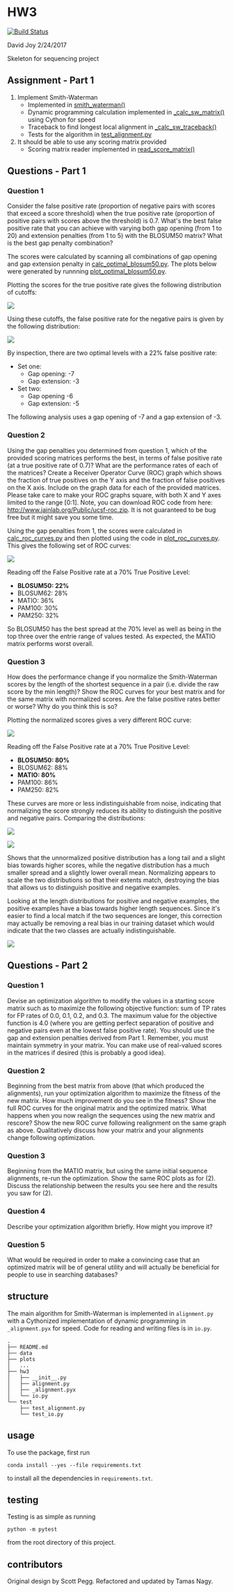 # HW3

[![Build
Status](https://travis-ci.org/david-joy/bmi203-hw3.svg?branch=master)](https://travis-ci.org/david-joy/bmi203-hw3)

David Joy 2/24/2017<br/>

Skeleton for sequencing project

## Assignment - Part 1

1. Implement Smith-Waterman
    - Implemented in [smith_waterman()](https://github.com/david-joy/bmi203-hw3/blob/master/hw3/alignment.py#L53)
    - Dynamic programming calculation implemented in [_calc_sw_matrix()](https://github.com/david-joy/bmi203-hw3/blob/master/hw3/_alignment.pyx#L6) using Cython for speed
    - Traceback to find longest local alignment in [_calc_sw_traceback()](https://github.com/david-joy/bmi203-hw3/blob/master/hw3/alignment.py#L1)
    - Tests for the algorithm in [test_alignment.py](https://github.com/david-joy/bmi203-hw3/blob/master/test/test_alignment.py)
2. It should be able to use any scoring matrix provided
    - Scoring matrix reader implemented in [read_score_matrix()](https://github.com/david-joy/bmi203-hw3/blob/master/hw3/io.py#L9)

## Questions - Part 1

### Question 1

Consider the false positive rate (proportion of negative pairs with scores that exceed a score threshold) when the true positive rate (proportion of positive pairs with scores above the threshold) is 0.7. What's the best false positive rate that you can achieve with varying both gap opening (from 1 to 20) and extension penalties (from 1 to 5) with the BLOSUM50 matrix? What is the best gap penalty combination?

The scores were calculated by scanning all combinations of gap opening and gap extension penalty in [calc_optimal_blosum50.py](https://github.com/david-joy/bmi203-hw3/blob/master/calc_optimal_blosum50.py). The plots below were generated by runnning [plot_optimal_blosum50.py](https://github.com/david-joy/bmi203-hw3/blob/master/plot_optimal_blosum50.py).

Plotting the scores for the true positive rate gives the following distribution of cutoffs:<br />

<img src="plots/pos_threshold.png" /><br />

Using these cutoffs, the false positive rate for the negative pairs is given by the following distribution:<br />

<img src="plots/neg_level.png" /><br />

By inspection, there are two optimal levels with a 22% false positive rate:

- Set one:
    - Gap opening: -7
    - Gap extension: -3
- Set two:
    - Gap opening -6
    - Gap extension: -5

The following analysis uses a gap opening of -7 and a gap extension of -3.

### Question 2

Using the gap penalties you determined from question 1, which of the provided scoring matrices performs the best, in terms of false positive rate (at a true positive rate of 0.7)? What are the performance rates of each of the matrices? Create a Receiver Operator Curve (ROC) graph which shows the fraction of true positives on the Y axis and the fraction of false positives on the X axis. Include on the graph data for each of the provided matrices. Please take care to make your ROC graphs square, with both X and Y axes limited to the range [0:1]. Note, you can download ROC code from here: http://www.jainlab.org/Public/ucsf-roc.zip. It is not guaranteed to be bug free but it might save you some time.

Using the gap penalties from 1, the scores were calculated in [calc_roc_curves.py](https://github.com/david-joy/bmi203-hw3/blob/master/calc_roc_curves.py) and then plotted using the code in [plot_roc_curves.py](https://github.com/david-joy/bmi203-hw3/blob/master/plot_roc_curves.py). This gives the following set of ROC curves:<br />

<img src="plots/roc_matrix_unnorm.png" /><br />

Reading off the False Positive rate at a 70% True Positive Level:

- **BLOSUM50: 22%**
- BLOSUM62: 28%
- MATIO: 36%
- PAM100: 30%
- PAM250: 32%

So BLOSUM50 has the best spread at the 70% level as well as being in the top three over the entrie range of values tested. As expected, the MATIO matrix performs worst overall.

### Question 3

How does the performance change if you normalize the Smith-Waterman scores by the length of the shortest sequence in a pair (i.e. divide the raw score by the min length)? Show the ROC curves for your best matrix and for the same matrix with normalized scores. Are the false positive rates better or worse? Why do you think this is so?

Plotting the normalized scores gives a very different ROC curve:<br />

<img src="plots/roc_matrix_norm.png" /><br />

Reading off the False Positive rate at a 70% True Positive Level:

- **BLOSUM50: 80%**
- BLOSUM62: 88%
- **MATIO: 80%**
- PAM100: 86%
- PAM250: 82%

These curves are more or less indistinguishable from noise, indicating that normalizing the score strongly reduces its ability to distinguish the positive and negative pairs. Comparing the distributions:

<img src="plots/violin_unnorm.png"><br />

<img src="plots/violin_norm.png"><br />

Shows that the unnormalized positive distribution has a long tail and a slight bias towards higher scores, while the negative distribution has a much smaller spread and a slightly lower overall mean. Normalizing appears to scale the two distributions so that their extents match, destroying the bias that allows us to distinguish positive and negative examples.<br />

Looking at the length distributions for positive and negative examples, the positive examples have a bias towards higher length sequences. Since it's easier to find a local match if the two sequences are longer, this correction may actually be removing a real bias in our training dataset which would indicate that the two classes are actually indistinguishable.<br />

<img src="plots/min_len_dist.png" />

## Questions - Part 2

### Question 1

Devise an optimization algorithm to modify the values in a starting score matrix such as to maximize the following objective function: sum of TP rates for FP rates of 0.0, 0.1, 0.2, and 0.3. The maximum value for the objective function is 4.0 (where you are getting perfect separation of positive and negative pairs even at the lowest false positive rate). You should use the gap and extension penalties derived from Part 1. Remember, you must maintain symmetry in your matrix. You can make use of real-valued scores in the matrices if desired (this is probably a good idea).

### Question 2

Beginning from the best matrix from above (that which produced the alignments), run your optimization algorithm to maximize the fitness of the new matrix. How much improvement do you see in the fitness? Show the full ROC curves for the original matrix and the optimized matrix. What happens when you now realign the sequences using the new matrix and rescore? Show the new ROC curve following realignment on the same graph as above. Qualitatively discuss how your matrix and your alignments change following optimization.

### Question 3

Beginning from the MATIO matrix, but using the same initial sequence alignments, re-run the optimization. Show the same ROC plots as for (2). Discuss the relationship between the results you see here and the results you saw for (2).

### Question 4

Describe your optimization algorithm briefly. How might you improve it?

### Question 5

What would be required in order to make a convincing case that an optimized matrix will be of general utility and will actually be beneficial for people to use in searching databases?

## structure

The main algorithm for Smith-Waterman is implemented in `alignment.py` with a Cythonized implementation of dynamic programming in `_alignment.pyx` for speed. Code for reading and writing files is in `io.py`.

```
.
├── README.md
├── data
├── plots
│   ...
├── hw3
│   ├── __init__.py
│   ├── alignment.py
│   ├── _alignment.pyx
│   └── io.py
└── test
    ├── test_alignment.py
    └── test_io.py
```

## usage

To use the package, first run

```
conda install --yes --file requirements.txt
```

to install all the dependencies in `requirements.txt`.

## testing

Testing is as simple as running

```
python -m pytest
```

from the root directory of this project.


## contributors

Original design by Scott Pegg. Refactored and updated by Tamas Nagy.
